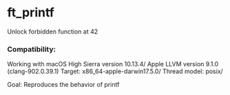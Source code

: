 # ft_printf
Unlock forbidden function at 42

### Compatibility:
Working with macOS High Sierra version 10.13.4/
Apple LLVM version 9.1.0 (clang-902.0.39.1)
Target: x86_64-apple-darwin17.5.0/
Thread model: posix/

Goal: Reproduces the behavior of printf

